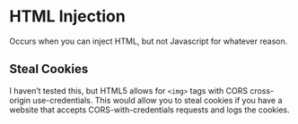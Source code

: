 # HTML Injection

Occurs when you can inject HTML, but not Javascript for whatever reason.

## Steal Cookies

I haven’t tested this, but HTML5 allows for `<img>` tags with CORS cross-origin use-credentials. This would allow you to steal cookies if you have a website that accepts CORS-with-credentials requests and logs the cookies.


